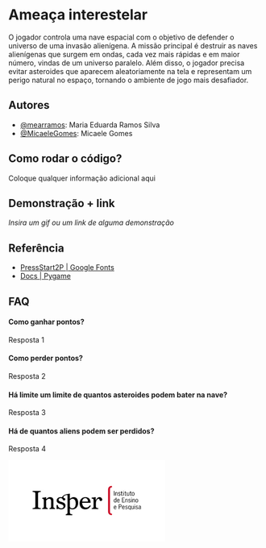 
# Ameaça interestelar

O jogador controla uma nave espacial com o objetivo de defender o universo de uma invasão alienígena. A missão principal é destruir as naves alienígenas que surgem em ondas, cada vez mais rápidas e em maior número, vindas de um universo paralelo. Além disso, o jogador precisa evitar asteroides que aparecem aleatoriamente na tela e representam um perigo natural no espaço, tornando o ambiente de jogo mais desafiador.



## Autores

- [@mearramos](https://www.github.com/mearramos): Maria Eduarda Ramos Silva
- [@MicaeleGomes](https://github.com/MicaeleGomes): Micaele Gomes


## Como rodar o código?

Coloque qualquer informação adicional aqui


## Demonstração + link

*Insira um gif ou um link de alguma demonstração*


## Referência

 - [PressStart2P | Google Fonts](https://github.com/matiassingers/awesome-readme)
 - [Docs | Pygame](https://www.pygame.org/docs/)


## FAQ

#### Como ganhar pontos?

Resposta 1

#### Como perder pontos?

Resposta 2

#### Há limite um limite de quantos asteroides podem bater na nave?

Resposta 3

#### Há de quantos aliens podem ser perdidos?

Resposta 4



![Logo](imagens/images.png)

